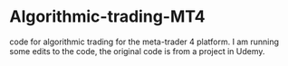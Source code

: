 # Algorithmic-trading-MT4
code for algorithmic trading for the meta-trader 4 platform.  I am running some edits to the code, the original code is from a project in Udemy.
